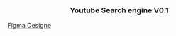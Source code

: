 <div align="center"><h3>Youtube Search engine V0.1</h3></div>

[Figma Designe](https://www.figma.com/file/8vH8VWTs3XFJWaP8QmKDHW/Untitled?type=design&node-id=0%3A1&mode=design&t=GQewRN10DJYqnBqr-1)
